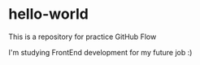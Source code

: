 # hello-world
This is a repository for practice GitHub Flow

I'm studying FrontEnd development for my future job :)
